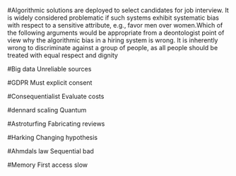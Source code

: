 #Algorithmic solutions are deployed to select candidates for job interview. It is widely considered problematic if such systems exhibit systematic bias with respect to a sensitive attribute, e.g., favor men over women.Which of the following arguments would be appropriate from a deontologist point of view why the algorithmic bias in a hiring system is wrong.
It is inherently wrong to discriminate against a group of people, as all people should be treated with equal respect and dignity


#Big data
Unreliable sources

#GDPR
Must explicit consent

#Consequentialist
Evaluate costs

#dennard scaling
Quantum

#Astroturfing
Fabricating reviews

#Harking
Changing hypothesis

#Ahmdals law
Sequential bad

#Memory
First access slow